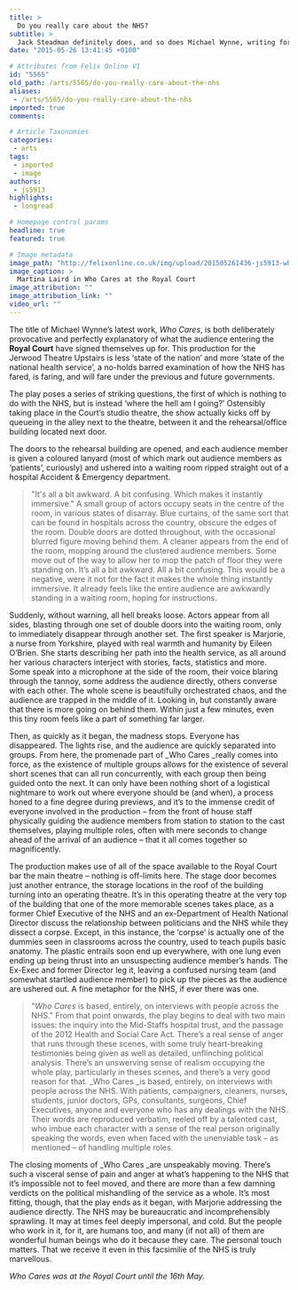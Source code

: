 ```yaml
---
title: >
  Do you really care about the NHS?
subtitle: >
  Jack Steadman definitely does, and so does Michael Wynne, writing for the Royal Court.
date: "2015-05-26 13:41:45 +0100"

# Attributes from Felix Online V1
id: "5565"
old_path: /arts/5565/do-you-really-care-about-the-nhs
aliases:
 - /arts/5565/do-you-really-care-about-the-nhs
imported: true
comments:

# Article Taxonomies
categories:
 - arts
tags:
 - imported
 - image
authors:
 - js5913
highlights:
 - longread

# Homepage control params
headline: true
featured: true

# Image metadata
image_path: "http://felixonline.co.uk/img/upload/201505261436-js5913-who-cares.jpg"
image_caption: >
  Martina Laird in Who Cares at the Royal Court
image_attribution: ""
image_attribution_link: ""
video_url: ""
---
```


The title of Michael Wynne’s latest work, _Who Cares_, is both deliberately provocative and perfectly explanatory of what the audience entering the __Royal Court__ have signed themselves up for. This production for the Jerwood Theatre Upstairs is less ‘state of the nation’ and more ‘state of the national health service’, a no-holds barred examination of how the NHS has fared, is faring, and will fare under the previous and future governments.

The play poses a series of striking questions, the first of which is nothing to do with the NHS, but is instead ‘where the hell am I going?’ Ostensibly taking place in the Court’s studio theatre, the show actually kicks off by queueing in the alley next to the theatre, between it and the rehearsal/office building located next door.

The doors to the rehearsal building are opened, and each audience member is given a coloured lanyard (most of which mark out audience members as ‘patients’, curiously) and ushered into a waiting room ripped straight out of a hospital Accident & Emergency department.
> "It's all a bit awkward. A bit confusing. Which makes it instantly immersive."
A small group of actors occupy seats in the centre of the room, in various states of disarray. Blue curtains, of the same sort that can be found in hospitals across the country, obscure the edges of the room. Double doors are dotted throughout, with the occasional blurred figure moving behind them. A cleaner appears from the end of the room, mopping around the clustered audience members. Some move out of the way to allow her to mop the patch of floor they were standing on. It’s all a bit awkward. All a bit confusing. This would be a negative, were it not for the fact it makes the whole thing instantly immersive. It already feels like the entire audience are awkwardly standing in a waiting room, hoping for instructions.

Suddenly, without warning, all hell breaks loose. Actors appear from all sides, blasting through one set of double doors into the waiting room, only to immediately disappear through another set. The first speaker is Marjorie, a nurse from Yorkshire, played with real warmth and humanity by Eileen O’Brien. She starts describing her path into the health service, as all around her various characters interject with stories, facts, statistics and more. Some speak into a microphone at the side of the room, their voice blaring through the tannoy, some address the audience directly, others converse with each other. The whole scene is beautifully orchestrated chaos, and the audience are trapped in the middle of it. Looking in, but constantly aware that there is more going on behind them. Within just a few minutes, even this tiny room feels like a part of something far larger.

Then, as quickly as it began, the madness stops. Everyone has disappeared. The lights rise, and the audience are quickly separated into groups. From here, the promenade part of _Who Cares _really comes into force, as the existence of multiple groups allows for the existence of several short scenes that can all run concurrently, with each group then being guided onto the next. It can only have been nothing short of a logistical nightmare to work out where everyone should be (and when), a process honed to a fine degree during previews, and it’s to the immense credit of everyone involved in the production – from the front of house staff physically guiding the audience members from station to station to the cast themselves, playing multiple roles, often with mere seconds to change ahead of the arrival of an audience – that it all comes together so magnificently.

The production makes use of all of the space available to the Royal Court bar the main theatre – nothing is off-limits here. The stage door becomes just another entrance, the storage locations in the roof of the building turning into an operating theatre. It’s in this operating theatre at the very top of the building that one of the more memorable scenes takes place, as a former Chief Executive of the NHS and an ex-Department of Health National Director discuss the relationship between politicians and the NHS while they dissect a corpse. Except, in this instance, the ‘corpse’ is actually one of the dummies seen in classrooms across the country, used to teach pupils basic anatomy. The plastic entrails soon end up everywhere, with one lung even ending up being thrust into an unsuspecting audience member’s hands. The Ex-Exec and former Director leg it, leaving a confused nursing team (and somewhat startled audience member) to pick up the pieces as the audience are ushered out. A fine metaphor for the NHS, if ever there was one.
> "_Who Cares_ is based, entirely, on interviews with people across the NHS."
From that point onwards, the play begins to deal with two main issues: the inquiry into the Mid-Staffs hospital trust, and the passage of the 2012 Health and Social Care Act. There’s a real sense of anger that runs through these scenes, with some truly heart-breaking testimonies being given as well as detailed, unflinching political analysis. There’s an unswerving sense of realism occupying the whole play, particularly in theses scenes, and there’s a very good reason for that. _Who Cares _is based, entirely, on interviews with people across the NHS. With patients, campaigners, cleaners, nurses, students, junior doctors, GPs, consultants, surgeons, Chief Executives, anyone and everyone who has any dealings with the NHS. Their words are reproduced verbatim, reeled off by a talented cast, who imbue each character with a sense of the real person originally speaking the words, even when faced with the unenviable task – as mentioned – of handling multiple roles.

The closing moments of _Who Cares _are unspeakably moving. There’s such a visceral sense of pain and anger at what’s happening to the NHS that it’s impossible not to feel moved, and there are more than a few damning verdicts on the political mishandling of the service as a whole. It’s most fitting, though, that the play ends as it began, with Marjorie addressing the audience directly. The NHS may be bureaucratic and incomprehensibly sprawling. It may at times feel deeply impersonal, and cold. But the people who work in it, for it, are humans too, and many (if not all) of them are wonderful human beings who do it because they care. The personal touch matters. That we receive it even in this facsimilie of the NHS is truly marvellous.

_Who Cares was at the Royal Court until the 16th May._

